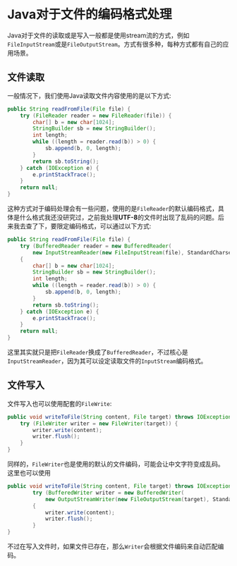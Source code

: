 # Java对于文件的编码格式处理

Java对于文件的读取或是写入一般都是使用stream流的方式，例如`FileInputStream`或是`FileOutputStream`。方式有很多种，每种方式都有自己的应用场景。

## 文件读取

一般情况下，我们使用Java读取文件内容使用的是以下方式:

```java
public String readFromFile(File file) {
    try (FileReader reader = new FileReader(file)) {
        char[] b = new char[1024];
        StringBuilder sb = new StringBuilder();
        int length;
        while ((length = reader.read(b)) > 0) {
            sb.append(b, 0, length);
        }
        return sb.toString();
    } catch (IOException e) {
        e.printStackTrace();
    }
    return null;
}
```

这种方式对于编码处理会有一些问题，使用的是`FileReader`的默认编码格式，具体是什么格式我还没研究过，之前我处理**UTF-8**的文件时出现了乱码的问题。后来我去查了下，要限定编码格式，可以通过以下方式:

```java
public String readFromFile(File file) {
    try (BufferedReader reader = new BufferedReader(
        new InputStreamReader(new FileInputStream(file), StandardCharsets.UTF_8)))
    {
        char[] b = new char[1024];
        StringBuilder sb = new StringBuilder();
        int length;
        while ((length = reader.read(b)) > 0) {
            sb.append(b, 0, length);
        }
        return sb.toString();
    } catch (IOException e) {
        e.printStackTrace();
    }
    return null;
}
```

这里其实就只是把`FileReader`换成了`BufferedReader`，不过核心是`InputStreamReader`，因为其可以设定读取文件的`InputStream`编码格式。

## 文件写入

文件写入也可以使用配套的`FileWrite`:

```java
public void writeToFile(String content, File target) throws IOException {
    try (FileWriter writer = new FileWriter(target)) {
        writer.write(content);
        writer.flush();
    }
}
```

同样的，`FileWriter`也是使用的默认的文件编码，可能会让中文字符变成乱码。这里也可以使用

```java
public void writeToFile(String content, File target) throws IOException {
        try (BufferedWriter writer = new BufferedWriter(
            new OutputStreamWriter(new FileOutputStream(target), StandardCharsets.UTF_8)))
        {
            writer.write(content);
            writer.flush();
        }
}
```

不过在写入文件时，如果文件已存在，那么`Writer`会根据文件编码来自动匹配编码。
